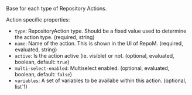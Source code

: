 ﻿Base for each type of Repository Actions.

Action specific properties:

- `type`: RepositoryAction type. Should be a fixed value used to determine the action type. (required, string)
- `name`: Name of the action. This is shown in the UI of RepoM. (required, evaluated, string)
- `active`: Is the action active (ie. visible) or not. (optional, evaluated, boolean, default: `true`)
- `multi-select-enabled`: Multiselect enabled. (optional, evaluated, boolean, default: `false`)
- `variables`: A set of variables to be availabe within this action. (optional, list`1)
